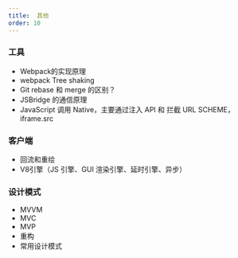 ```yaml
---
title:  其他
order: 10
---
```


### 工具

- Webpack的实现原理
- webpack Tree shaking
- Git rebase 和 merge 的区别？
- JSBridge 的通信原理
- JavaScript 调用 Native，主要通过注入 API 和 拦截 URL SCHEME，iframe.src

### 客户端

- 回流和重绘
- V8引擎（JS 引擎、GUI 渲染引擎、延时引擎、异步）

### 设计模式

- MVVM
- MVC
- MVP
- 重构
- 常用设计模式
